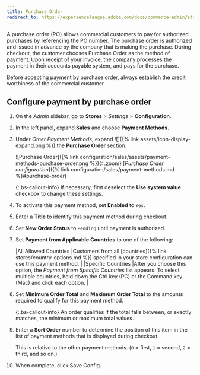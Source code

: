 ```yaml
---
title: Purchase Order
redirect_to: https://experienceleague.adobe.com/docs/commerce-admin/stores-sales/payments/offline/purchase-order.html
---
```


A purchase order (PO) allows commercial customers to pay for authorized purchases by referencing the PO number. The purchase order is authorized and issued in advance by the company that is making the purchase. During checkout, the customer chooses Purchase Order as the method of payment. Upon receipt of your invoice, the company processes the payment in their accounts payable system, and pays for the purchase.

Before accepting payment by purchase order, always establish the credit worthiness of the commercial customer.

## Configure payment by purchase order

1. On the _Admin_ sidebar, go to **Stores** > _Settings_ > **Configuration**.

1. In the left panel, expand **Sales** and choose **Payment Methods**.

1. Under _Other Payment Methods_, expand ![]({% link assets/icon-display-expand.png %}) the **Purchase Order** section.

   ![Purchase Order]({% link configuration/sales/assets/payment-methods-purchase-order.png %}){: .zoom}
   [_Purchase Order configuration_]({% link configuration/sales/payment-methods.md %}#purchase-order)

   {:.bs-callout-info}
   If necessary, first deselect the **Use system value** checkbox to change these settings.

1. To activate this payment method, set **Enabled** to `Yes`.

1. Enter a **Title** to identify this payment method during checkout.

1. Set **New Order Status** to `Pending` until payment is authorized.

1. Set **Payment from Applicable Countries** to one of the following:

   |All Allowed Countries |Customers from all [countries]({% link stores/country-options.md %}) specified in your store configuration can use this payment method. |
   |Specific Countries |After you choose this option, the _Payment from Specific Countries_ list appears. To select multiple countries, hold down the Ctrl key (PC) or the Command key (Mac) and click each option. |

1. Set **Minimum Order Total** and **Maximum Order Total** to the amounts required to qualify for this payment method.

   {:.bs-callout-info}
   An order qualifies if the total falls between, or exactly matches, the minimum or maximum total values.

1. Enter a **Sort Order** number to determine the position of this item in the list of payment methods that is displayed during checkout.

   This is relative to the other payment methods. (`0` = first, `1` = second, `2` = third, and so on.)

1. When complete, click <span class="btn">Save Config</span>.
